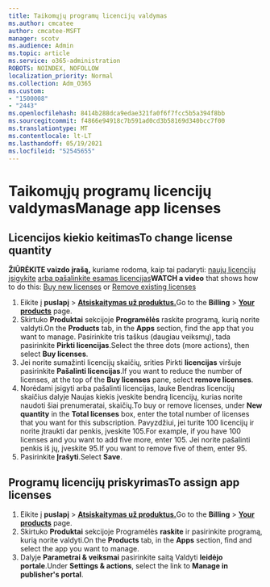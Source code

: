 ```yaml
---
title: Taikomųjų programų licencijų valdymas
ms.author: cmcatee
author: cmcatee-MSFT
manager: scotv
ms.audience: Admin
ms.topic: article
ms.service: o365-administration
ROBOTS: NOINDEX, NOFOLLOW
localization_priority: Normal
ms.collection: Adm_O365
ms.custom:
- "1500008"
- "2443"
ms.openlocfilehash: 8414b288dca9edae321fa0f6f7fcc5b5a394f8bb
ms.sourcegitcommit: f4866e94918c7b591ad0cd3b58169d340bcc7f00
ms.translationtype: MT
ms.contentlocale: lt-LT
ms.lasthandoff: 05/19/2021
ms.locfileid: "52545655"
---
```

# <a name="manage-app-licenses"></a><span data-ttu-id="a3f7c-102">Taikomųjų programų licencijų valdymas</span><span class="sxs-lookup"><span data-stu-id="a3f7c-102">Manage app licenses</span></span>

## <a name="to-change-license-quantity"></a><span data-ttu-id="a3f7c-103">Licencijos kiekio keitimas</span><span class="sxs-lookup"><span data-stu-id="a3f7c-103">To change license quantity</span></span>

<span data-ttu-id="a3f7c-104">**ŽIŪRĖKITE vaizdo įrašą,** kuriame rodoma, kaip tai padaryti: [naujų licencijų įsigykite](https://go.microsoft.com/fwlink/p/?linkid=2154857) [arba pašalinkite esamas licencijas](https://go.microsoft.com/fwlink/p/?linkid=2154938)</span><span class="sxs-lookup"><span data-stu-id="a3f7c-104">**WATCH a video** that shows how to do this: [Buy new licenses](https://go.microsoft.com/fwlink/p/?linkid=2154857) or [Remove existing licenses](https://go.microsoft.com/fwlink/p/?linkid=2154938)</span></span>

1. <span data-ttu-id="a3f7c-105">Eikite į **puslapį**  >  **[Atsiskaitymas už produktus.](https://go.microsoft.com/fwlink/p/?linkid=842054)**</span><span class="sxs-lookup"><span data-stu-id="a3f7c-105">Go to the **Billing** > **[Your products](https://go.microsoft.com/fwlink/p/?linkid=842054)** page.</span></span>
2. <span data-ttu-id="a3f7c-106">Skirtuko **Produktai** sekcijoje **Programėlės** raskite programą, kurią norite valdyti.</span><span class="sxs-lookup"><span data-stu-id="a3f7c-106">On the **Products** tab, in the **Apps** section, find the app that you want to manage.</span></span> <span data-ttu-id="a3f7c-107">Pasirinkite tris taškus (daugiau veiksmų), tada pasirinkite **Pirkti licencijas**.</span><span class="sxs-lookup"><span data-stu-id="a3f7c-107">Select the three dots (more actions), then select **Buy licenses**.</span></span>
3. <span data-ttu-id="a3f7c-108">Jei norite sumažinti licencijų skaičių, srities Pirkti **licencijas** viršuje pasirinkite **Pašalinti licencijas**.</span><span class="sxs-lookup"><span data-stu-id="a3f7c-108">If you want to reduce the number of licenses, at the top of the **Buy licenses** pane, select **remove licenses**.</span></span>
4. <span data-ttu-id="a3f7c-109">Norėdami įsigyti arba pašalinti  licencijas,  lauke Bendras licencijų skaičius dalyje Naujas kiekis įveskite bendrą licencijų, kurias norite naudoti šiai prenumeratai, skaičių.</span><span class="sxs-lookup"><span data-stu-id="a3f7c-109">To buy or remove licenses, under **New quantity** in the **Total licenses** box, enter the total number of licenses that you want for this subscription.</span></span> <span data-ttu-id="a3f7c-110">Pavyzdžiui, jei turite 100 licencijų ir norite įtraukti dar penkis, įveskite 105.</span><span class="sxs-lookup"><span data-stu-id="a3f7c-110">For example, if you have 100 licenses and you want to add five more, enter 105.</span></span> <span data-ttu-id="a3f7c-111">Jei norite pašalinti penkis iš jų, įveskite 95.</span><span class="sxs-lookup"><span data-stu-id="a3f7c-111">If you want to remove five of them, enter 95.</span></span>
5. <span data-ttu-id="a3f7c-112">Pasirinkite **Įrašyti**.</span><span class="sxs-lookup"><span data-stu-id="a3f7c-112">Select **Save**.</span></span>

## <a name="to-assign-app-licenses"></a><span data-ttu-id="a3f7c-113">Programų licencijų priskyrimas</span><span class="sxs-lookup"><span data-stu-id="a3f7c-113">To assign app licenses</span></span>

1. <span data-ttu-id="a3f7c-114">Eikite į **puslapį**  >  **[Atsiskaitymas už produktus.](https://go.microsoft.com/fwlink/p/?linkid=842054)**</span><span class="sxs-lookup"><span data-stu-id="a3f7c-114">Go to the **Billing** > **[Your products](https://go.microsoft.com/fwlink/p/?linkid=842054)** page.</span></span>
2. <span data-ttu-id="a3f7c-115">Skirtuko **Produktai** sekcijoje Programėlės **raskite** ir pasirinkite programą, kurią norite valdyti.</span><span class="sxs-lookup"><span data-stu-id="a3f7c-115">On the **Products** tab, in the **Apps** section, find and select the app you want to manage.</span></span>
3. <span data-ttu-id="a3f7c-116">Dalyje **Parametrai & veiksmai** pasirinkite saitą Valdyti **leidėjo portale**.</span><span class="sxs-lookup"><span data-stu-id="a3f7c-116">Under **Settings & actions**, select the link to **Manage in publisher's portal**.</span></span>